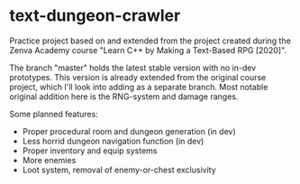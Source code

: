 # text-dungeon-crawler
Practice project based on and extended from the project created during the Zenva Academy course "Learn C++ by Making a Text-Based RPG [2020]".

The branch "master" holds the latest stable version with no in-dev prototypes.
This version is already extended from the original course project, which I'll look into adding as a separate branch.
Most notable original addition here is the RNG-system and damage ranges.

Some planned features:
- Proper procedural room and dungeon generation (in dev)
- Less horrid dungeon navigation function (in dev)
- Proper inventory and equip systems
- More enemies
- Loot system, removal of enemy-or-chest exclusivity
